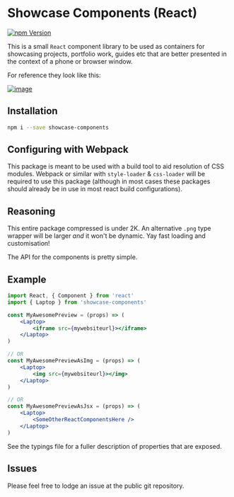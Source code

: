 # Showcase Components (React)

[![npm Version][bd_npm_shield_url]][bd_npm_url]


[bd_npm_url]: http://www.npmjs.org/package/showcase-components
[bd_npm_shield_url]: https://img.shields.io/npm/v/showcase-components.svg

This is a small `React` component library to be used as containers for showcasing projects, portfolio work, guides etc that are better presented in the context of a phone or browser window.

For reference they look like this:

[![image](https://user-images.githubusercontent.com/13936670/54876204-0b01b900-4e60-11e9-967b-f005dd62032b.png)](https://alhinds.com/showcase-components)

## Installation

```bash
npm i --save showcase-components
```

## Configuring with Webpack
This package is meant to be used with a build tool to aid resolution of CSS modules. Webpack or similar with `style-loader` & `css-loader` will be required to use this package (although in most cases these packages should already be in use in most react build configurations).

## Reasoning
This entire package compressed is under 2K. An alternative `.png` type wrapper will be larger _and_ it won't be dynamic. Yay fast loading and customisation!

The API for the components is pretty simple.

## Example

```jsx
import React, { Component } from 'react'
import { Laptop } from 'showcase-components'

const MyAwesomePreview = (props) => (
    <Laptop>
        <iframe src={mywebsiteurl}></iframe>
    </Laptop>
)

// OR
const MyAwesomePreviewAsImg = (props) => (
    <Laptop>
        <img src={mywebsiteurl}></img>
    </Laptop>
)

// OR
const MyAwesomePreviewAsJsx = (props) => (
    <Laptop>
        <SomeOtherReactComponentsHere />
    </Laptop>
)
```

See the typings file for a fuller description of properties that are exposed.

## Issues
Please feel free to lodge an issue at the public git repository.